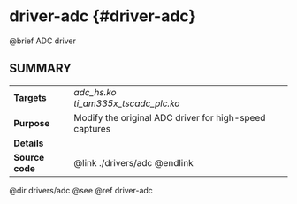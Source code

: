 driver-adc {#driver-adc}
==========

@brief ADC driver

## SUMMARY

<table>
<tr>
	<td><b>Targets</b><td>
	<i>adc_hs.ko</i><br>
	<i>ti_am335x_tscadc_plc.ko</i>
<tr>
	<td><b>Purpose</b><td>
	Modify the original ADC driver for high-speed captures
<tr>
	<td><b>Details</b><td>
<tr>
	<td><b>Source code</b>
	<td>@link ./drivers/adc @endlink
</table>

@dir drivers/adc
@see @ref driver-adc
